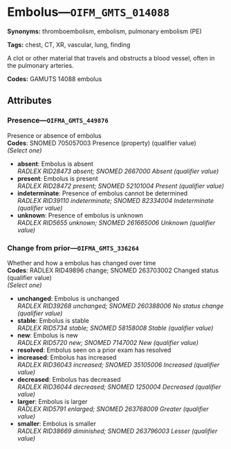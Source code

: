 # Embolus—`OIFM_GMTS_014088`

**Synonyms:** thromboembolism, embolism, pulmonary embolism (PE)

**Tags:** chest, CT, XR, vascular, lung, finding

A clot or other material that travels and obstructs a blood vessel, often in the pulmonary arteries.

**Codes:** GAMUTS 14088 embolus

## Attributes

### Presence—`OIFMA_GMTS_449876`

Presence or absence of embolus  
**Codes**: SNOMED 705057003 Presence (property) (qualifier value)  
*(Select one)*

- **absent**: Embolus is absent  
_RADLEX RID28473 absent; SNOMED 2667000 Absent (qualifier value)_
- **present**: Embolus is present  
_RADLEX RID28472 present; SNOMED 52101004 Present (qualifier value)_
- **indeterminate**: Presence of embolus cannot be determined  
_RADLEX RID39110 indeterminate; SNOMED 82334004 Indeterminate (qualifier value)_
- **unknown**: Presence of embolus is unknown  
_RADLEX RID5655 unknown; SNOMED 261665006 Unknown (qualifier value)_

### Change from prior—`OIFMA_GMTS_336264`

Whether and how a embolus has changed over time  
**Codes**: RADLEX RID49896 change; SNOMED 263703002 Changed status (qualifier value)  
*(Select one)*

- **unchanged**: Embolus is unchanged  
_RADLEX RID39268 unchanged; SNOMED 260388006 No status change (qualifier value)_
- **stable**: Embolus is stable  
_RADLEX RID5734 stable; SNOMED 58158008 Stable (qualifier value)_
- **new**: Embolus is new  
_RADLEX RID5720 new; SNOMED 7147002 New (qualifier value)_
- **resolved**: Embolus seen on a prior exam has resolved  
- **increased**: Embolus has increased  
_RADLEX RID36043 increased; SNOMED 35105006 Increased (qualifier value)_
- **decreased**: Embolus has decreased  
_RADLEX RID36044 decreased; SNOMED 1250004 Decreased (qualifier value)_
- **larger**: Embolus is larger  
_RADLEX RID5791 enlarged; SNOMED 263768009 Greater (qualifier value)_
- **smaller**: Embolus is smaller  
_RADLEX RID38669 diminished; SNOMED 263796003 Lesser (qualifier value)_